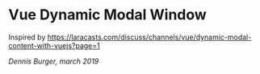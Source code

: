 # Vue Dynamic Modal Window

Inspired by https://laracasts.com/discuss/channels/vue/dynamic-modal-content-with-vuejs?page=1

*Dennis Burger, march 2019*

